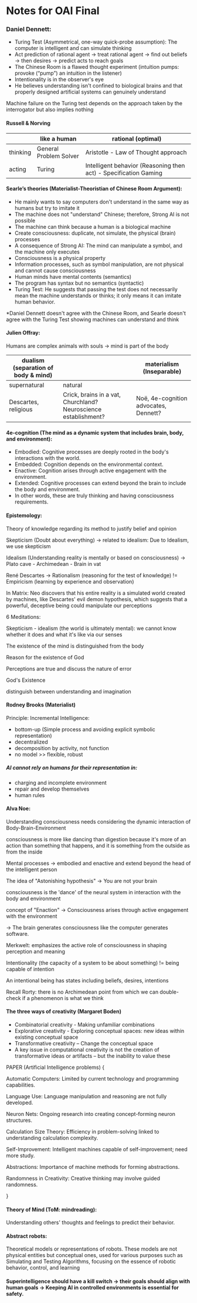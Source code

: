 # Notes for OAI Final


### Daniel Dennett:  

- Turing Test (Asymmetrical, one-way quick-probe assumption): The computer is intelligent and can simulate thinking  
- Act prediction of rational agent -> treat rational agent -> find out beliefs -> then desires -> predict acts to reach goals  
- The Chinese Room is a flawed thought experiment (intuition pumps: provoke (“pump”) an intuition in the listener)  
- Intentionality is in the observer's eye  
- He believes understanding isn't confined to biological brains and that properly designed artificial systems can genuinely understand 

Machine failure on the Turing test depends on the approach taken by the interrogator but also implies nothing 

#### Russell & Norving 

| | like a human | rational (optimal) |
|---|---|---|
| thinking | General Problem Solver | Aristotle - Law of Thought approach |
| acting | Turing | Intelligent behavior (Reasoning then act) - Specification Gaming |

#### Searle’s theories (Materialist-Theoristian of Chinese Room Argument):   
- He mainly wants to say computers don't understand in the same way as humans but try to imitate it 
- The machine does not "understand" Chinese; therefore, Strong AI is not possible  
- The machine can think because a human is a biological machine  
- Create consciousness: duplicate, not simulate, the physical (brain) processes  
- A consequence of Strong AI: The mind can manipulate a symbol, and the machine only executes  
- Consciousness is a physical property 
- Information processes, such as symbol manipulation, are not physical and cannot cause consciousness  
- Human minds have mental contents (semantics)  
- The program has syntax but no semantics (syntactic)  
- Turing Test: He suggests that passing the test does not necessarily mean the machine understands or thinks; it only means it can imitate human behavior. 

*Daniel Dennett doesn't agree with the Chinese Room, and Searle doesn't agree with the Turing Test showing machines can understand and think 

#### Julien Offray: 
Humans are complex animals with souls -> mind is part of the body   

dualism (separation of body & mind) | | materialism (Inseparable) |
|---|---|---|
| supernatural | natural | |
| Descartes, religious | Crick, brains in a vat, Churchland? Neuroscience establishment? | Noë, 4e-cognition advocates, Dennett? |

#### 4e-cognition (The mind as a dynamic system that includes brain, body, and environment): 

- Embodied: Cognitive processes are deeply rooted in the body's interactions with the world. 
- Embedded: Cognition depends on the environmental context. 
- Enactive: Cognition arises through active engagement with the environment. 
- Extended: Cognitive processes can extend beyond the brain to include the body and environment. 
- In other words, these are truly thinking and having consciousness requirements. 

#### Epistemology: 
Theory of knowledge regarding its method to justify belief and opinion  

Skepticism (Doubt about everything) -> related to idealism: Due to Idealism, we use skepticism 

Idealism (Understanding reality is mentally or based on consciousness) -> Plato cave - Archimedean - Brain in vat 

René Descartes -> Rationalism (reasoning for the test of knowledge) != Empiricism (learning by experience and observation) 

In Matrix: Neo discovers that his entire reality is a simulated world created by machines, like Descartes' evil demon hypothesis, which suggests that a powerful, deceptive being could manipulate our perceptions 

6 Meditations: 

Skepticism - idealism (the world is ultimately mental): we cannot know whether it does and what it's like via our senses 

The existence of the mind is distinguished from the body 

Reason for the existence of God  

Perceptions are true and discuss the nature of error 

God's Existence 

distinguish between understanding and imagination 

#### Rodney Brooks (Materialist) 

Principle: Incremental Intelligence:  

- bottom-up (Simple process and avoiding explicit symbolic representation)  
- decentralized  
- decomposition by activity, not function  
- no model >> flexible, robust  

##### AI cannot rely on humans for their representation in: 

- charging and incomplete environment 
- repair and develop themselves 
- human rules 

#### Alva Noe: 

Understanding consciousness needs considering the dynamic interaction of Body-Brain-Environment  

consciousness is more like dancing than digestion because it's more of an action than something that happens, and it is something from the outside as from the inside  

Mental processes -> embodied and enactive and extend beyond the head of the intelligent person  

The idea of "Astonishing hypothesis" -> You are not your brain  

consciousness is the 'dance' of the neural system in interaction with the body and environment  

concept of "Enaction" -> Consciousness arises through active engagement with the environment  

-> The brain generates consciousness like the computer generates software.  

Merkwelt: emphasizes the active role of consciousness in shaping perception and meaning  

Intentionality (the capacity of a system to be about something) != being capable of intention  

An intentional being has states including beliefs, desires, intentions  

Recall Rorty: there is no Archimedean point from which we can double-check if a phenomenon is what we think  

#### The three ways of creativity (Margaret Boden)  

- Combinatorial creativity - Making unfamiliar combinations  
- Explorative creativity - Exploring conceptual spaces: new ideas within existing conceptual space  
- Transformative creativity – Change the conceptual space  
- A key issue in computational creativity is not the creation of transformative ideas or artifacts – but the inability to value these  

PAPER (Artificial Intelligence problems) {  

Automatic Computers: Limited by current technology and programming capabilities.  

Language Use: Language manipulation and reasoning are not fully developed.  

Neuron Nets: Ongoing research into creating concept-forming neuron structures.  

Calculation Size Theory: Efficiency in problem-solving linked to understanding calculation complexity.  

Self-Improvement: Intelligent machines capable of self-improvement; need more study.  

Abstractions: Importance of machine methods for forming abstractions.  

Randomness in Creativity: Creative thinking may involve guided randomness.  

}  

#### Theory of Mind (ToM: mindreading): 
Understanding others' thoughts and feelings to predict their behavior.  

#### Abstract robots: 
Theoretical models or representations of robots. These models are not physical entities but conceptual ones, used for various purposes such as Simulating and Testing Algorithms, focusing on the essence of robotic behavior, control, and learning 

#### Superintelligence should have a kill switch -> their goals should align with human goals -> Keeping AI in controlled environments is essential for safety.
